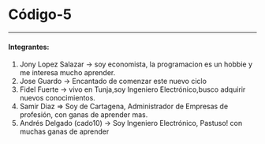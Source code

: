 # Código-5
-------------

#### Integrantes:

1. Jony Lopez Salazar -> soy economista, la programacion es un hobbie y me interesa mucho aprender.
2. Jose Guardo -> Encantado de comenzar este nuevo ciclo
3. Fidel Fuerte -> vivo en Tunja,soy Ingeniero Electrónico,busco adquirir nuevos conocimientos. 
4. Samir Diaz => Soy de Cartagena, Administrador de Empresas de profesión, con ganas de aprender mas.
5. Andrés Delgado (cado10) -> Soy Ingeniero Electrónico, Pastuso! con muchas ganas de aprender
